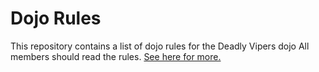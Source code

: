 Dojo Rules
==========

This repository contains a list of dojo rules for the Deadly Vipers dojo
All members should read the rules.
[See here for more.](https://github.com/deadlyvipers)
